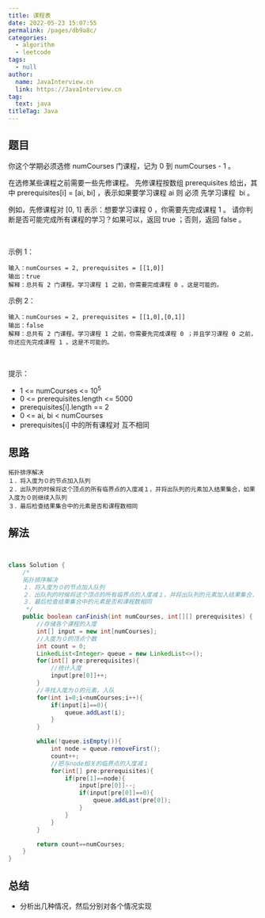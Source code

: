 ```yaml
---
title: 课程表
date: 2022-05-23 15:07:55
permalink: /pages/db9a8c/
categories: 
  - algorithm
  - leetcode
tags: 
  - null
author: 
  name: JavaInterview.cn
  link: https://JavaInterview.cn
tag: 
  text: java
titleTag: Java
---
```



## 题目

你这个学期必须选修 numCourses 门课程，记为 0 到 numCourses - 1 。

在选修某些课程之前需要一些先修课程。 先修课程按数组 prerequisites 给出，其中 prerequisites[i] = [ai, bi] ，表示如果要学习课程 ai 则 必须 先学习课程  bi 。

例如，先修课程对 [0, 1] 表示：想要学习课程 0 ，你需要先完成课程 1 。
请你判断是否可能完成所有课程的学习？如果可以，返回 true ；否则，返回 false 。

 

示例 1：

    输入：numCourses = 2, prerequisites = [[1,0]]
    输出：true
    解释：总共有 2 门课程。学习课程 1 之前，你需要完成课程 0 。这是可能的。
示例 2：

    输入：numCourses = 2, prerequisites = [[1,0],[0,1]]
    输出：false
    解释：总共有 2 门课程。学习课程 1 之前，你需要先完成​课程 0 ；并且学习课程 0 之前，你还应先完成课程 1 。这是不可能的。
 

提示：

- 1 <= numCourses <= 10<sup>5</sup>
- 0 <= prerequisites.length <= 5000
- prerequisites[i].length == 2
- 0 <= ai, bi < numCourses
- prerequisites[i] 中的所有课程对 互不相同



## 思路

    拓扑排序解决
    １．将入度为０的节点加入队列
    ２．出队列的时候将这个顶点的所有临界点的入度减１，并将出队列的元素加入结果集合，如果入度为０则继续入队列
    ３．最后检查结果集合中的元素是否和课程数相同

## 解法
```java


class Solution {
    /*
    拓扑排序解决
    １．将入度为０的节点加入队列
    ２．出队列的时候将这个顶点的所有临界点的入度减１，并将出队列的元素加入结果集合，如果入度为０则继续入队列
    ３．最后检查结果集合中的元素是否和课程数相同
     */
    public boolean canFinish(int numCourses, int[][] prerequisites) {
        //存储各个课程的入度
        int[] input = new int[numCourses];
        //入度为０的顶点个数
        int count = 0;
        LinkedList<Integer> queue = new LinkedList<>();
        for(int[] pre:prerequisites){
            //统计入度
            input[pre[0]]++;
        }
        //寻找入度为０的元素，入队
        for(int i=0;i<numCourses;i++){
            if(input[i]==0){
                queue.addLast(i);
            }
        }

        while(!queue.isEmpty()){
            int node = queue.removeFirst();
            count++;
            //把与node相关的临界点的入度减１
            for(int[] pre:prerequisites){
                if(pre[1]==node){
                    input[pre[0]]--;
                    if(input[pre[0]]==0){
                        queue.addLast(pre[0]);
                    }
                }
            }
        }

        return count==numCourses;
    }
}


```

## 总结

- 分析出几种情况，然后分别对各个情况实现 
